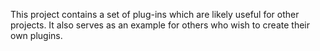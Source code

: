 ﻿This project contains a set of plug-ins which are likely useful for other projects. It also serves as an example for others who wish to create their own plugins.